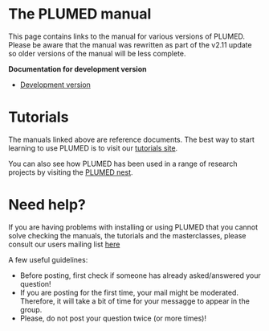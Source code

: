 # The PLUMED manual 

This page contains links to the manual for various versions of PLUMED.  Please be aware that the manual
was rewritten as part of the  v2.11 update so older versions of the manual will be less complete.

__Documentation for development version__

* [Development version](manual/manual.md)

# Tutorials

The manuals linked above are reference documents.  The best way to start learning to use PLUMED is to visit 
our [tutorials site](www.plumed-tutorials.org).

You can also see how PLUMED has been used in a range of research projects by visiting the [PLUMED nest](www.plumed-nest.org).

# Need help?

If you are having problems with installing or using PLUMED that you cannot solve checking the manuals, the tutorials and the masterclasses, please consult our users mailing list [here](https://groups.google.com/g/plumed-users)

A few useful guidelines:

* Before posting, first check if someone has already asked/answered your question!
* If you are posting for the first time, your mail might be moderated. Therefore, it will take a bit of time for your messagge to appear in the group.
* Please, do not post your question twice (or more times)!
